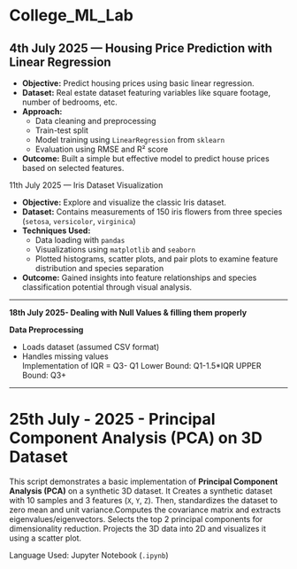 # College_ML_Lab


##  4th July 2025 — Housing Price Prediction with Linear Regression

- **Objective:** Predict housing prices using basic linear regression.
- **Dataset:** Real estate dataset featuring variables like square footage, number of bedrooms, etc.
- **Approach:**
  - Data cleaning and preprocessing
  - Train-test split
  - Model training using `LinearRegression` from `sklearn`
  - Evaluation using RMSE and R² score
- **Outcome:** Built a simple but effective model to predict house prices based on selected features.

11th July 2025 — Iris Dataset Visualization

- **Objective:** Explore and visualize the classic Iris dataset.
- **Dataset:** Contains measurements of 150 iris flowers from three species (`setosa`, `versicolor`, `virginica`)
- **Techniques Used:**
  - Data loading with `pandas`
  - Visualizations using `matplotlib` and `seaborn`
  - Plotted histograms, scatter plots, and pair plots to examine feature distribution and species separation
- **Outcome:** Gained insights into feature relationships and species classification potential through visual analysis.

---
**18th July 2025- Dealing with Null Values & filling them properly** 

**Data Preprocessing**  
   - Loads dataset (assumed CSV format)  
   - Handles missing values  
Implementation of
IQR = Q3-  Q1
Lower Bound: Q1-1.5*IQR
UPPER Bound: Q3+
---
# 25th July - 2025 - Principal Component Analysis (PCA) on 3D Dataset

This script demonstrates a basic implementation of **Principal Component Analysis (PCA)** on a synthetic 3D dataset. It Creates a synthetic dataset with 10 samples and 3 features (`X`, `Y`, `Z`).
Then, standardizes the dataset to zero mean and unit variance.Computes the covariance matrix and extracts eigenvalues/eigenvectors. Selects the top 2 principal components for dimensionality reduction.
Projects the 3D data into 2D and visualizes it using a scatter plot.




 Language Used: Jupyter Notebook (`.ipynb`)


